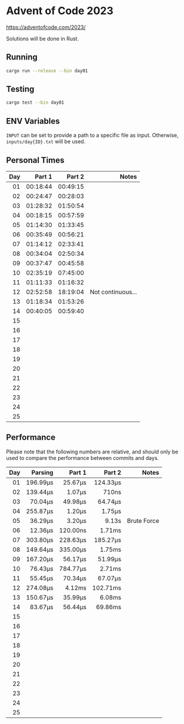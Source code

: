 # Advent of Code 2023

https://adventofcode.com/2023/

Solutions will be done in Rust.

## Running

```bash
cargo run --release --bin day01
```

## Testing

```bash
cargo test --bin day01
```

## ENV Variables

`INPUT` can be set to provide a path to a specific file as input. Otherwise, `inputs/day{ID}.txt` will be used.

## Personal Times

|  Day |   Part 1 |   Part 2 |             Notes |
| ---: | -------: | -------: | ----------------: |
|   01 | 00:18:44 | 00:49:15 |                   |
|   02 | 00:24:47 | 00:28:03 |                   |
|   03 | 01:28:32 | 01:50:54 |                   |
|   04 | 00:18:15 | 00:57:59 |                   |
|   05 | 01:14:30 | 01:33:45 |                   |
|   06 | 00:35:49 | 00:56:21 |                   |
|   07 | 01:14:12 | 02:33:41 |                   |
|   08 | 00:34:04 | 02:50:34 |                   |
|   09 | 00:37:47 | 00:45:58 |                   |
|   10 | 02:35:19 | 07:45:00 |                   |
|   11 | 01:11:33 | 01:16:32 |                   |
|   12 | 02:52:58 | 18:19:04 | Not continuous... |
|   13 | 01:18:34 | 01:53:26 |                   |
|   14 | 00:40:05 | 00:59:40 |                   |
|   15 |          |          |                   |
|   16 |          |          |                   |
|   17 |          |          |                   |
|   18 |          |          |                   |
|   19 |          |          |                   |
|   20 |          |          |                   |
|   21 |          |          |                   |
|   22 |          |          |                   |
|   23 |          |          |                   |
|   24 |          |          |                   |
|   25 |          |          |                   |

## Performance

Please note that the following numbers are relative, and should only be used to compare the performance between commits and days.

|  Day |  Parsing |   Part 1 |   Part 2 |       Notes |
| ---: | -------: | -------: | -------: | ----------: |
|   01 | 196.99µs |  25.67µs | 124.33µs |             |
|   02 | 139.44µs |   1.07µs |    710ns |             |
|   03 |  70.04µs |  49.98µs |  64.74µs |             |
|   04 | 255.87µs |   1.20µs |   1.75µs |             |
|   05 |  36.29µs |   3.20µs |    9.13s | Brute Force |
|   06 |  12.36µs | 120.00ns |   1.71ms |             |
|   07 | 303.80µs | 228.63µs | 185.27µs |             |
|   08 | 149.64µs | 335.00µs |   1.75ms |             |
|   09 | 167.20µs |  56.17µs |  51.99µs |             |
|   10 |  76.43µs | 784.77µs |   2.71ms |             |
|   11 |  55.45µs |  70.34µs |  67.07µs |             |
|   12 | 274.08µs |   4.12ms | 102.71ms |             |
|   13 | 150.67µs |  35.99µs |   6.08ms |             |
|   14 |  83.67µs |  56.44µs |  69.86ms |             |
|   15 |          |          |          |             |
|   16 |          |          |          |             |
|   17 |          |          |          |             |
|   18 |          |          |          |             |
|   19 |          |          |          |             |
|   20 |          |          |          |             |
|   21 |          |          |          |             |
|   22 |          |          |          |             |
|   23 |          |          |          |             |
|   24 |          |          |          |             |
|   25 |          |          |          |             |
